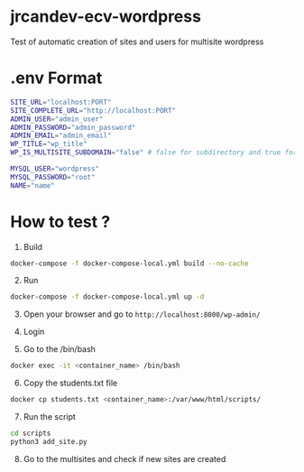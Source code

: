 # jrcandev-ecv-wordpress
Test of automatic creation of sites and users for multisite wordpress

# .env Format

```bash
SITE_URL="localhost:PORT"
SITE_COMPLETE_URL="http://localhost:PORT"
ADMIN_USER="admin_user"
ADMIN_PASSWORD="admin_password"
ADMIN_EMAIL="admin_email"
WP_TITLE="wp_title"
WP_IS_MULTISITE_SUBDOMAIN="false" # false for subdirectory and true for subdomain

MYSQL_USER="wordpress"
MYSQL_PASSWORD="root"
NAME="name"
```

# How to test ?

1. Build

```bash
docker-compose -f docker-compose-local.yml build --no-cache
```

2. Run

```bash
docker-compose -f docker-compose-local.yml up -d
```

3. Open your browser and go to `http://localhost:8000/wp-admin/`

4. Login

5. Go to the /bin/bash

```bash
docker exec -it <container_name> /bin/bash
```

6. Copy the students.txt file

```bash
docker cp students.txt <container_name>:/var/www/html/scripts/
```

7. Run the script

```bash
cd scripts
python3 add_site.py
```

8. Go to the multisites and check if new sites are created
